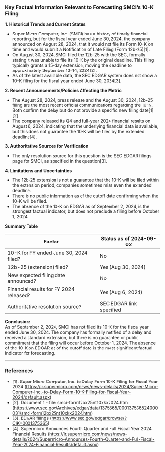 ### Key Factual Information Relevant to Forecasting SMCI's 10-K Filing

**1. Historical Trends and Current Status**
- Super Micro Computer, Inc. (SMCI) has a history of timely financial reporting, but for the fiscal year ended June 30, 2024, the company announced on August 28, 2024, that it would not file its Form 10-K on time and would submit a Notification of Late Filing (Form 12b-25)[1].
- On August 30, 2024, SMCI filed the 12b-25 with the SEC, formally stating it was unable to file its 10-K by the original deadline. This filing typically grants a 15-day extension, moving the deadline to approximately September 13–14, 2024[2].
- As of the latest available data, the SEC EDGAR system does not show a 10-K filing for the fiscal year ended June 30, 2024[3].

**2. Recent Announcements/Policies Affecting the Metric**
- The August 28, 2024, press release and the August 30, 2024, 12b-25 filing are the most recent official communications regarding the 10-K. Both confirm the delay but do not provide a specific new filing date[1][2].
- The company released its Q4 and full-year 2024 financial results on August 6, 2024, indicating that the underlying financial data is available, but this does not guarantee the 10-K will be filed by the extended deadline[4].

**3. Authoritative Sources for Verification**
- The only resolution source for this question is the SEC EDGAR filings page for SMCI, as specified in the question[3].

**4. Limitations and Uncertainties**
- The 12b-25 extension is not a guarantee that the 10-K will be filed within the extension period; companies sometimes miss even the extended deadline.
- There is no public information as of the cutoff date confirming when the 10-K will be filed.
- The absence of the 10-K on EDGAR as of September 2, 2024, is the strongest factual indicator, but does not preclude a filing before October 1, 2024.

**Summary Table**

| Factor                                    | Status as of 2024-09-02          |
|--------------------------------------------|-----------------------------------|
| 10-K for FY ended June 30, 2024 filed?     | No                               |
| 12b-25 (extension) filed?                  | Yes (Aug 30, 2024)               |
| New expected filing date announced?        | No                               |
| Financial results for FY 2024 released?    | Yes (Aug 6, 2024)                |
| Authoritative resolution source?           | SEC EDGAR link specified         |

**Conclusion:**  
As of September 2, 2024, SMCI has not filed its 10-K for the fiscal year ended June 30, 2024. The company has formally notified of a delay and received a standard extension, but there is no guarantee or public commitment that the filing will occur before October 1, 2024. The absence of the 10-K on EDGAR as of the cutoff date is the most significant factual indicator for forecasting.

---

### References

- [1]. Super Micro Computer, Inc. to Delay Form 10-K Filing for Fiscal Year 2024 (https://ir.supermicro.com/news/news-details/2024/Super-Micro-Computer-Inc.-to-Delay-Form-10-K-Filing-for-Fiscal-Year-2024/default.aspx)
- [2]. Document 1 - file: smci-form12bx25nt10xkx2024.htm (https://www.sec.gov/Archives/edgar/data/1375365/000137536524000031/smci-form12bx25nt10xkx2024.htm)
- [3]. EDGAR filings (https://www.sec.gov/edgar/browse/?CIK=0001375365)
- [4]. Supermicro Announces Fourth Quarter and Full Fiscal Year 2024 Financial Results (https://ir.supermicro.com/news/news-details/2024/Supermicro-Announces-Fourth-Quarter-and-Full-Fiscal-Year-2024-Financial-Results/default.aspx)